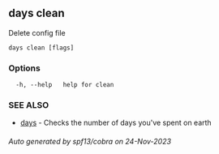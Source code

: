 ## days clean

Delete config file

```
days clean [flags]
```

### Options

```
  -h, --help   help for clean
```

### SEE ALSO

* [days](days.md)	 - Checks the number of days you've spent on earth

###### Auto generated by spf13/cobra on 24-Nov-2023
